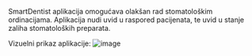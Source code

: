 SmartDentist aplikacija omogućava olakšan rad stomatološkim ordinacijama.
Aplikacija nudi uvid u raspored pacijenata, te uvid u stanje zaliha stomatoloških preparata.

Vizuelni prikaz aplikacije:
![image](https://user-images.githubusercontent.com/92300059/219069745-966af191-a6ca-467e-86b2-737c5716964b.png)

